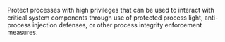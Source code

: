 Protect processes with high privileges that can be used to interact with critical system components through use of protected process light, anti-process injection defenses, or other process integrity enforcement measures.